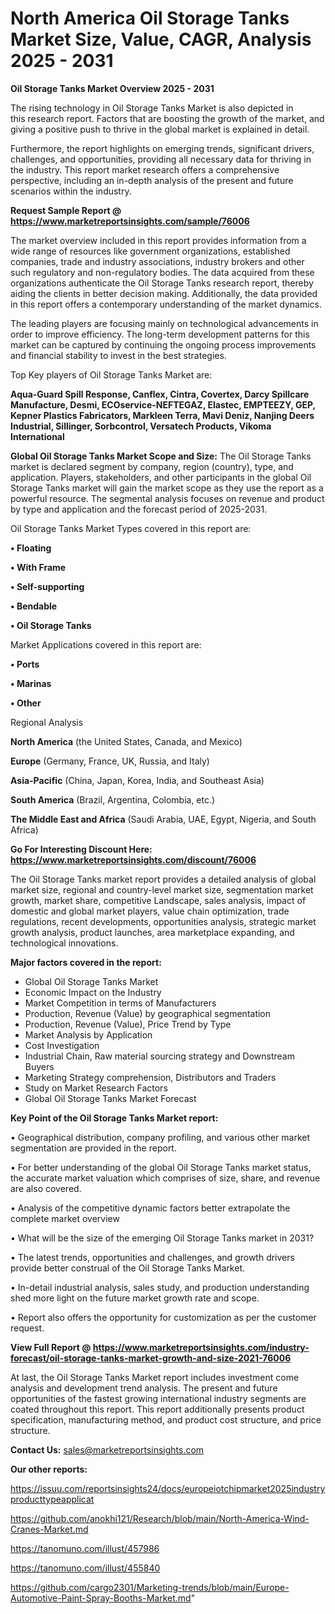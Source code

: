 # North America Oil Storage Tanks Market Size, Value, CAGR, Analysis 2025 - 2031

<Strong> Oil Storage Tanks Market Overview 2025 - 2031</strong>

The rising technology in Oil Storage Tanks Market is also depicted in this research report. Factors that are boosting the growth of the market, and giving a positive push to thrive in the global market is explained in detail.

Furthermore, the report highlights on emerging trends, significant drivers, challenges, and opportunities, providing all necessary data for thriving in the industry. This report market research offers a comprehensive perspective, including an in-depth analysis of the present and future scenarios within the industry.

<strong>Request Sample Report @ <a href=https://www.marketreportsinsights.com/sample/76006>https://www.marketreportsinsights.com/sample/76006</a></strong>

The market overview included in this report provides information from a wide range of resources like government organizations, established companies, trade and industry associations, industry brokers and other such regulatory and non-regulatory bodies. The data acquired from these organizations authenticate the Oil Storage Tanks research report, thereby aiding the clients in better decision making. Additionally, the data provided in this report offers a contemporary understanding of the market dynamics.

The leading players are focusing mainly on technological advancements in order to improve efficiency. The long-term development patterns for this market can be captured by continuing the ongoing process improvements and financial stability to invest in the best strategies.

Top Key players of Oil Storage Tanks Market are:

<strong>Aqua-Guard Spill Response, Canflex, Cintra, Covertex, Darcy Spillcare Manufacture, Desmi, ECOservice-NEFTEGAZ, Elastec, EMPTEEZY, GEP, Kepner Plastics Fabricators, Markleen Terra, Mavi Deniz, Nanjing Deers Industrial, Sillinger, Sorbcontrol, Versatech Products, Vikoma International</strong>

<strong><b>Global Oil Storage Tanks Market Scope and Size:</b></strong>
The Oil Storage Tanks market is declared segment by company, region (country), type, and application. Players, stakeholders, and other participants in the global Oil Storage Tanks market will gain the market scope as they use the report as a powerful resource. The segmental analysis focuses on revenue and product by type and application and the forecast period of 2025-2031.

Oil Storage Tanks Market Types covered in this report are:

<strong>• Floating

• With Frame

• Self-supporting

• Bendable

• Oil Storage Tanks</strong>

Market Applications covered in this report are:

<strong>• Ports

• Marinas

• Other</strong> 

Regional Analysis

<strong>North America</strong> (the United States, Canada, and Mexico)

<strong>Europe</strong> (Germany, France, UK, Russia, and Italy)

<strong>Asia-Pacific</strong> (China, Japan, Korea, India, and Southeast Asia)

<strong>South America</strong> (Brazil, Argentina, Colombia, etc.)

<strong>The Middle East and Africa</strong> (Saudi Arabia, UAE, Egypt, Nigeria, and South Africa)

<strong>Go For Interesting Discount Here: <a href=https://www.marketreportsinsights.com/discount/76006>https://www.marketreportsinsights.com/discount/76006</a></strong>

The Oil Storage Tanks market report provides a detailed analysis of global market size, regional and country-level market size, segmentation market growth, market share, competitive Landscape, sales analysis, impact of domestic and global market players, value chain optimization, trade regulations, recent developments, opportunities analysis, strategic market growth analysis, product launches, area marketplace expanding, and technological innovations.

<strong><b>Major factors covered in the report:</b></strong>
<ul>
  <li>Global Oil Storage Tanks Market </li>
  <li>Economic Impact on the Industry</li>
  <li>Market Competition in terms of Manufacturers</li>
  <li>Production, Revenue (Value) by geographical segmentation</li>
  <li>Production, Revenue (Value), Price Trend by Type</li>
  <li>Market Analysis by Application</li>
  <li>Cost Investigation</li>
  <li>Industrial Chain, Raw material sourcing strategy and Downstream Buyers</li>
  <li>Marketing Strategy comprehension, Distributors and Traders</li>
  <li>Study on Market Research Factors</li>
  <li>Global Oil Storage Tanks Market Forecast</li>
</ul>

<strong><b>Key Point of the Oil Storage Tanks Market report:</b></strong>

• Geographical distribution, company profiling, and various other market segmentation are provided in the report.

• For better understanding of the global Oil Storage Tanks market status, the accurate market valuation which comprises of size, share, and revenue are also covered.

• Analysis of the competitive dynamic factors better extrapolate the complete market overview

• What will be the size of the emerging Oil Storage Tanks market in 2031?

• The latest trends, opportunities and challenges, and growth drivers provide better construal of the Oil Storage Tanks Market.

• In-detail industrial analysis, sales study, and production understanding shed more light on the future market growth rate and scope.

• Report also offers the opportunity for customization as per the customer request.

<strong><b>View Full Report @ <a href=https://www.marketreportsinsights.com/industry-forecast/oil-storage-tanks-market-growth-and-size-2021-76006>https://www.marketreportsinsights.com/industry-forecast/oil-storage-tanks-market-growth-and-size-2021-76006</a></b></strong>


At last, the Oil Storage Tanks Market report includes investment come analysis and development trend analysis. The present and future opportunities of the fastest growing international industry segments are coated throughout this report. This report additionally presents product specification, manufacturing method, and product cost structure, and price structure.

<strong>Contact Us:</strong>
sales@marketreportsinsights.com

<strong>Our other reports:</strong>

<a href=https://issuu.com/reportsinsights24/docs/europeiotchipmarket2025industryproducttypeapplicat>https://issuu.com/reportsinsights24/docs/europeiotchipmarket2025industryproducttypeapplicat</a>

<a href=https://github.com/anokhi121/Research/blob/main/North-America-Wind-Cranes-Market.md>https://github.com/anokhi121/Research/blob/main/North-America-Wind-Cranes-Market.md</a>

<a href=https://tanomuno.com/illust/457986>https://tanomuno.com/illust/457986</a>

<a href=https://tanomuno.com/illust/455840>https://tanomuno.com/illust/455840</a>

<a href=https://github.com/cargo2301/Marketing-trends/blob/main/Europe-Automotive-Paint-Spray-Booths-Market.md>https://github.com/cargo2301/Marketing-trends/blob/main/Europe-Automotive-Paint-Spray-Booths-Market.md</a>"
